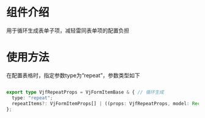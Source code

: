 # 组件介绍

用于循环生成表单子项，减轻雷同表单项的配置负担

# 使用方法

在配置表格时，指定参数type为“repeat”，参数类型如下

```ts

export type VjfRepeatProps = VjFormItemBase & { // 循环生成
  type: "repeat";
  repeatItems?: VjFormItemProps[] | ((props: VjfRepeatProps, model: Record<string, unknown>) => VjFormItemProps[]); // 循环项
};
```
